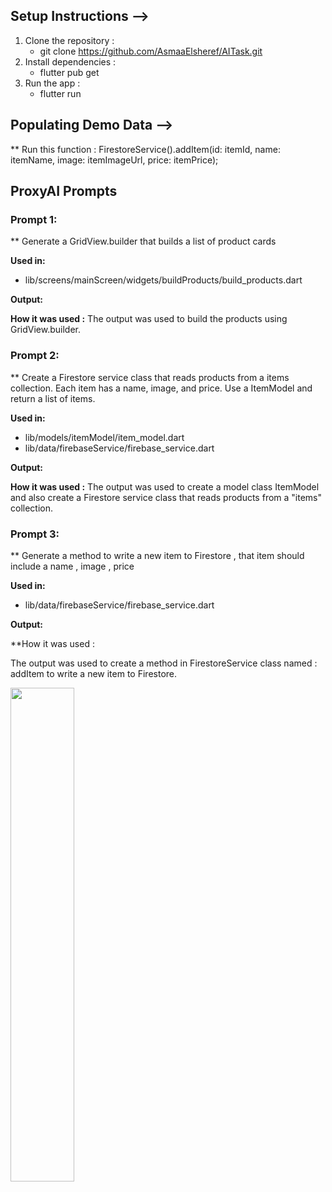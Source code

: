 ## Setup Instructions -->

1. Clone the repository :
   - git clone https://github.com/AsmaaElsheref/AITask.git
2. Install dependencies :
   - flutter pub get
3. Run the app :
   - flutter run

## Populating Demo Data -->

** Run this function :
FirestoreService().addItem(id: itemId, name: itemName, image: itemImageUrl, price: itemPrice);

## ProxyAI Prompts

### Prompt 1:
** Generate a GridView.builder that builds a list of product cards

**Used in:**
  - lib/screens/mainScreen/widgets/buildProducts/build_products.dart

**Output:** 

**How it was used :**
The output was used to build the products using GridView.builder.

### Prompt 2:
** Create a Firestore service class that reads products from a items collection. Each item has a name, image, and price. Use a ItemModel and return a list of items.

**Used in:**
  - lib/models/itemModel/item_model.dart
  - lib/data/firebaseService/firebase_service.dart

**Output:**  

**How it was used :**
The output was used to create a model class ItemModel and also create a Firestore service class that reads products from a "items" collection. 

### Prompt 3:
** Generate a method to write a new item to Firestore , that item should include a name , image , price

**Used in:**
  - lib/data/firebaseService/firebase_service.dart
 
**Output:** 

**How it was used : 

The output was used to create a method in FirestoreService class named : addItem to write a new item to Firestore.

<p float="left">
  <img src="assets/screenshot.png" width="45%" />
</p>
